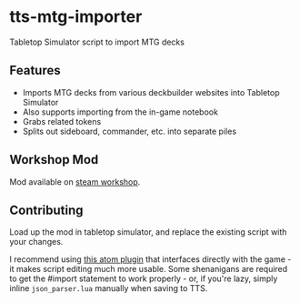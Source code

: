 # tts-mtg-importer
Tabletop Simulator script to import MTG decks

## Features
* Imports MTG decks from various deckbuilder websites into Tabletop Simulator
* Also supports importing from the in-game notebook
* Grabs related tokens
* Splits out sideboard, commander, etc. into separate piles

## Workshop Mod
Mod available on [steam workshop](https://steamcommunity.com/sharedfiles/filedetails/?id=2163084841).

## Contributing
Load up the mod in tabletop simulator, and replace the existing script with your changes.

I recommend using [this atom plugin](https://atom.io/packages/tabletopsimulator-lua) that interfaces directly with the game - it makes script editing much more usable. Some shenanigans are required to get the #import statement to work properly - or, if you're lazy, simply inline `json_parser.lua` manually when saving to TTS.
